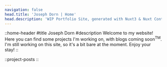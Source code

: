 ```yaml
---
navigation: false
head.title: 'Joseph Dorn | Home'
head.description: 'WIP Portfolio Site, generated with Nuxt3 & Nuxt Content V2, by Joseph Dorn'
---
```


::home-header
#title
Joseph Dorn
#description
Welcome to my website! Here you can find some projects I'm working on, with blogs coming soon<sup>TM</sup>. I'm still working on this site, so it's a bit bare at the moment. Enjoy your stay!
::


<div class="pb-20"></div>


::project-posts
::
